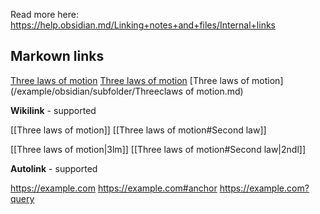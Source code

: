 Read more here: https://help.obsidian.md/Linking+notes+and+files/Internal+links

## Markown links

[Three laws of motion](subfolder/Three%20laws%20of%20motion.md)
[Three laws of motion](/example/obsidian/subfolder/Three%20laws%20of%20motion.md)
[Three laws of motion](/example/obsidian/subfolder/Threeclaws of motion.md)

**Wikilink** - supported

[[Three laws of motion]]
[[Three laws of motion#Second law]]

[[Three laws of motion|3lm]]
[[Three laws of motion#Second law|2ndl]]

**Autolink** - supported

https://example.com
https://example.com#anchor
https://example.com?query
